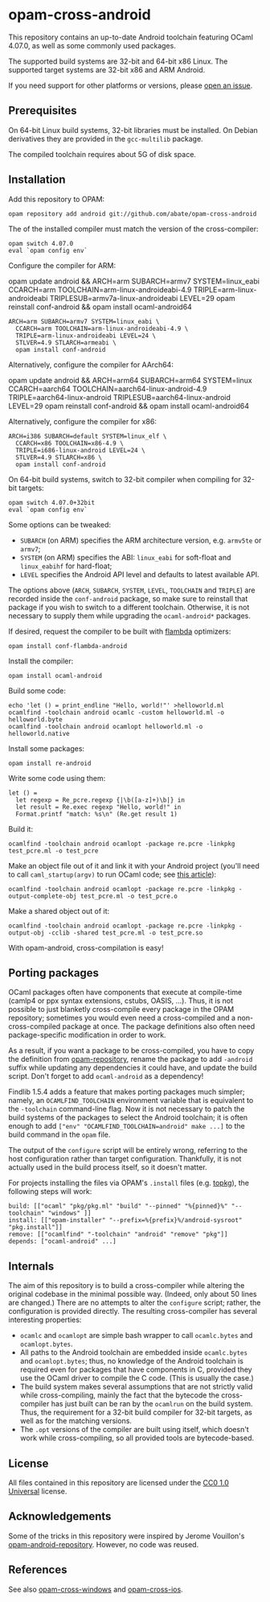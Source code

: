 opam-cross-android
==================

This repository contains an up-to-date Android toolchain featuring OCaml 4.07.0, as well as some commonly used packages.

The supported build systems are 32-bit and 64-bit x86 Linux. The supported target systems are 32-bit x86 and ARM Android.

If you need support for other platforms or versions, please [open an issue](https://github.com/whitequark/opam-cross-android/issues).

Prerequisites
-------------

On 64-bit Linux build systems, 32-bit libraries must be installed. On Debian derivatives they are provided in the `gcc-multilib` package.

The compiled toolchain requires about 5G of disk space.

Installation
------------

Add this repository to OPAM:

    opam repository add android git://github.com/abate/opam-cross-android

The of the installed compiler must match the version of the cross-compiler:

    opam switch 4.07.0
    eval `opam config env`

Configure the compiler for ARM:

opam update android && ARCH=arm SUBARCH=armv7 SYSTEM=linux_eabi CCARCH=arm TOOLCHAIN=arm-linux-androideabi-4.9 TRIPLE=arm-linux-androideabi TRIPLESUB=armv7a-linux-androideabi LEVEL=29 opam reinstall conf-android && opam install ocaml-android64

    ARCH=arm SUBARCH=armv7 SYSTEM=linux_eabi \
      CCARCH=arm TOOLCHAIN=arm-linux-androideabi-4.9 \
      TRIPLE=arm-linux-androideabi LEVEL=24 \
      STLVER=4.9 STLARCH=armeabi \
      opam install conf-android

Alternatively, configure the compiler for AArch64:

opam update android && ARCH=arm64 SUBARCH=arm64 SYSTEM=linux CCARCH=aarch64 TOOLCHAIN=aarch64-linux-android-4.9 TRIPLE=aarch64-linux-android TRIPLESUB=aarch64-linux-android LEVEL=29 opam reinstall conf-android && opam install ocaml-android64

Alternatively, configure the compiler for x86:

    ARCH=i386 SUBARCH=default SYSTEM=linux_elf \
      CCARCH=x86 TOOLCHAIN=x86-4.9 \
      TRIPLE=i686-linux-android LEVEL=24 \
      STLVER=4.9 STLARCH=x86 \
      opam install conf-android

On 64-bit build systems, switch to 32-bit compiler when compiling for 32-bit targets:

    opam switch 4.07.0+32bit
    eval `opam config env`

Some options can be tweaked:

  * `SUBARCH` (on ARM) specifies the ARM architecture version, e.g. `armv5te` or `armv7`;
  * `SYSTEM` (on ARM) specifies the ABI: `linux_eabi` for soft-float and `linux_eabihf` for hard-float;
  * `LEVEL` specifies the Android API level and defaults to latest available API.

The options above (`ARCH`, `SUBARCH`, `SYSTEM`, `LEVEL`, `TOOLCHAIN` and `TRIPLE`) are recorded inside the `conf-android` package, so make sure to reinstall that package if you wish to switch to a different toolchain. Otherwise, it is not necessary to supply them while upgrading the `ocaml-android*` packages.

If desired, request the compiler to be built with [flambda][] optimizers:

    opam install conf-flambda-android

[flambda]: https://caml.inria.fr/pub/docs/manual-ocaml/flambda.html

Install the compiler:

    opam install ocaml-android

Build some code:

    echo 'let () = print_endline "Hello, world!"' >helloworld.ml
    ocamlfind -toolchain android ocamlc -custom helloworld.ml -o helloworld.byte
    ocamlfind -toolchain android ocamlopt helloworld.ml -o helloworld.native

Install some packages:

    opam install re-android

Write some code using them:

    let () =
      let regexp = Re_pcre.regexp {|\b([a-z]+)\b|} in
      let result = Re.exec regexp "Hello, world!" in
      Format.printf "match: %s\n" (Re.get result 1)

Build it:

    ocamlfind -toolchain android ocamlopt -package re.pcre -linkpkg test_pcre.ml -o test_pcre

Make an object file out of it and link it with your Android project (you'll need to call `caml_startup(argv)` to run OCaml code; see [this article](http://www.mega-nerd.com/erikd/Blog/CodeHacking/Ocaml/calling_ocaml.html)):

    ocamlfind -toolchain android ocamlopt -package re.pcre -linkpkg -output-complete-obj test_pcre.ml -o test_pcre.o

Make a shared object out of it:

    ocamlfind -toolchain android ocamlopt -package re.pcre -linkpkg -output-obj -cclib -shared test_pcre.ml -o test_pcre.so

With opam-android, cross-compilation is easy!

Porting packages
----------------

OCaml packages often have components that execute at compile-time (camlp4 or ppx syntax extensions, cstubs, OASIS, ...). Thus, it is not possible to just blanketly cross-compile every package in the OPAM repository; sometimes you would even need a cross-compiled and a non-cross-compiled package at once. The package definitions also often need package-specific modification in order to work.

As a result, if you want a package to be cross-compiled, you have to copy the definition from [opam-repository](https://github.com/ocaml/opam-repository), rename the package to add `-android` suffix while updating any dependencies it could have, and update the build script. Don't forget to add `ocaml-android` as a dependency!

Findlib 1.5.4 adds a feature that makes porting packages much simpler; namely, an `OCAMLFIND_TOOLCHAIN` environment variable that is equivalent to the `-toolchain` command-line flag. Now it is not necessary to patch the build systems of the packages to select the Android toolchain; it is often enough to add `["env" "OCAMLFIND_TOOLCHAIN=android" make ...]` to the build command in the `opam` file.

The output of the `configure` script will be entirely wrong, referring to the host configuration rather than target configuration. Thankfully, it is not actually used in the build process itself, so it doesn't matter.

For projects installing the files via OPAM's `.install` files (e.g. [topkg](https://github.com/dbuenzli/topkg)), the following steps will work:

    build: [["ocaml" "pkg/pkg.ml" "build" "--pinned" "%{pinned}%" "--toolchain" "windows" ]]
    install: [["opam-installer" "--prefix=%{prefix}%/android-sysroot" "pkg.install"]]
    remove: [["ocamlfind" "-toolchain" "android" "remove" "pkg"]]
    depends: ["ocaml-android" ...]

Internals
---------

The aim of this repository is to build a cross-compiler while altering the original codebase in the minimal possible way. (Indeed, only about 50 lines are changed.) There are no attempts to alter the `configure` script; rather, the configuration is provided directly. The resulting cross-compiler has several interesting properties:

  * `ocamlc` and `ocamlopt` are simple bash wrapper to call `ocamlc.bytes` and `ocamlopt.bytes`.
  * All paths to the Android toolchain are embedded inside `ocamlc.bytes` and `ocamlopt.bytes`; thus, no knowledge of the Android toolchain is required even for packages that have components in C, provided they use the OCaml driver to compile the C code. (This is usually the case.)
  * The build system makes several assumptions that are not strictly valid while cross-compiling, mainly the fact that the bytecode the cross-compiler has just built can be ran by the `ocamlrun` on the build system. Thus, the requirement for a 32-bit build compiler for 32-bit targets, as well as for the matching versions.
  * The `.opt` versions of the compiler are built using itself, which doesn't work while cross-compiling, so all provided tools are bytecode-based.

License
-------

All files contained in this repository are licensed under the [CC0 1.0 Universal](https://creativecommons.org/publicdomain/zero/1.0/) license.

Acknowledgements
----------------

Some of the tricks in this repository were inspired by Jerome Vouillon's [opam-android-repository](https://github.com/vouillon/opam-android-repository). However, no code was reused.

References
----------

See also [opam-cross-windows](https://github.com/whitequark/opam-cross-windows) and [opam-cross-ios](https://github.com/whitequark/opam-cross-ios).
